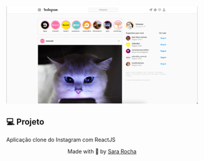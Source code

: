 <h2  align="center">
<img  alt="cover-alt"  src=".github/image.png" />
</h2>


## 💻 Projeto
  
Aplicação clone do Instagram com ReactJS
  
<p  align="center">Made with 💜 by <a  href="https://github.com/sararchh"  target="_blank">Sara Rocha </a></p>